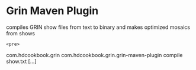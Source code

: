 # Grin Maven Plugin

compiles GRIN show files from text to binary and makes optimized mosaics from shows

    <pre>
  <build>
    <plugins>
      <plugin>
        <groupId>com.hdcookbook.grin</groupId>
        <artifactId>com.hdcookbook.grin.grin-maven-plugin</artifactId>
        <executions>
          <execution>
            <goals>
              <goal>compile</goal>
            </goals>
            <configuration>
              <showFiles>
                <showFile>show.txt</showFile>
              </showFiles>
            </configuration>
          </execution>
        </executions>
      </plugin>
      [...]
    </plugins>
  </build>
</pre>
